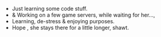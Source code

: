- Just learning some code stuff. 
- & Working on a few game servers, while waiting for her...,
- Learning, de-stress & enjoying purposes.
- Hope , she stays there for a little longer, shawt.

<!---
SteveNotFoundS/SteveNotFoundS is a ✨ special ✨ repository because its `README.md` (this file) appears on your GitHub profile.
You can click the Preview link to take a look at your changes.
--->

